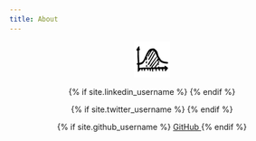 ```yaml
---
title: About
---
```


<link rel="stylesheet" href="//maxcdn.bootstrapcdn.com/font-awesome/4.3.0/css/font-awesome.min.css">
 
<center>
<a href="http://www.subsubroutine.com">
  <img src="/assets/favicon.png">
</a>
<p>
<div>
{% if site.linkedin_username %}
    <a href="https://au.linkedin.com/in/{{ site.linkedin_username }}">
      <i class="fa fa-linkedin fa-3x"></i>  <!--LinkedIn -->
    </a>
{% endif %}
</div>
<p>
<div>
{% if site.twitter_username %}
    <a href="https://twitter.com/{{ site.twitter_username }}">
      <i class="fa fa-twitter fa-3x"></i>  <!--Twitter -->
    </a>
{% endif %}
</div>
<p>
{% if site.github_username %}
    <a href="https://github.com/{{ site.github_username }}">
      <i class="fa fa-github"></i> GitHub
    </a>
{% endif %}
<p>
</div>
</center>
